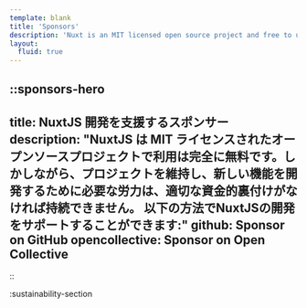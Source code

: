 ```yaml
---
template: blank
title: 'Sponsors'
description: 'Nuxt is an MIT licensed open source project and free to use. However, the maintenance effort is not sustainable without proper financial backing.'
layout:
  fluid: true
---
```


::sponsors-hero
---
title: NuxtJS 開発を支援するスポンサー
description: "NuxtJS は MIT ライセンスされたオープンソースプロジェクトで利用は完全に無料です。しかしながら、プロジェクトを維持し、新しい機能を開発するために必要な労力は、適切な資金的裏付けがなければ持続できません。
以下の方法でNuxtJSの開発をサポートすることができます:"
github: Sponsor on GitHub
opencollective: Sponsor on Open Collective
---
::

:sustainability-section
